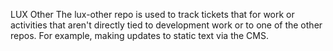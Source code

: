 LUX Other
The lux-other repo is used to track tickets that for work or activities that aren't directly tied to development work or to one of the other repos. For example, making updates to static text via the CMS.
